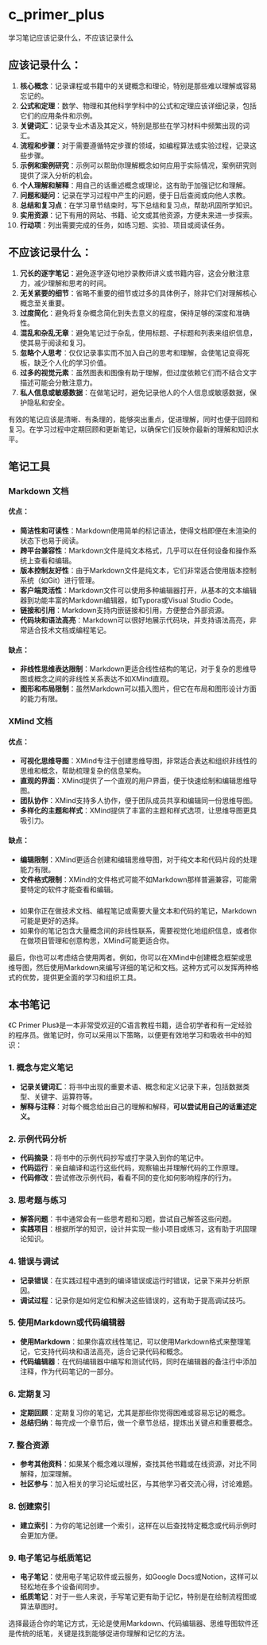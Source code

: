 # c_primer_plus
学习笔记应该记录什么，不应该记录什么

## 应该记录什么：

1. **核心概念**：记录课程或书籍中的关键概念和理论，特别是那些难以理解或容易忘记的。
2. **公式和定理**：数学、物理和其他科学学科中的公式和定理应该详细记录，包括它们的应用条件和示例。
3. **关键词汇**：记录专业术语及其定义，特别是那些在学习材料中频繁出现的词汇。
4. **流程和步骤**：对于需要遵循特定步骤的领域，如编程算法或实验过程，记录这些步骤。
5. **示例和案例研究**：示例可以帮助你理解概念如何应用于实际情况，案例研究则提供了深入分析的机会。
6. **个人理解和解释**：用自己的话重述概念或理论，这有助于加强记忆和理解。
7. **问题和疑问**：记录在学习过程中产生的问题，便于日后查阅或向他人求教。
8. **总结和复习点**：在学习章节结束时，写下总结和复习点，帮助巩固所学知识。
9. **实用资源**：记下有用的网站、书籍、论文或其他资源，方便未来进一步探索。
10. **行动项**：列出需要完成的任务，如练习题、实验、项目或阅读任务。

## 不应该记录什么：

1. **冗长的逐字笔记**：避免逐字逐句地抄录教师讲义或书籍内容，这会分散注意力，减少理解和思考的时间。
2. **无关紧要的细节**：省略不重要的细节或过多的具体例子，除非它们对理解核心概念至关重要。
3. **过度简化**：避免将复杂概念简化到失去意义的程度，保持足够的深度和准确性。
4. **混乱和杂乱无章**：避免笔记过于杂乱，使用标题、子标题和列表来组织信息，使其易于阅读和复习。
5. **忽略个人思考**：仅仅记录事实而不加入自己的思考和理解，会使笔记变得死板，缺乏个人化的学习价值。
6. **过多的视觉元素**：虽然图表和图像有助于理解，但过度依赖它们而不结合文字描述可能会分散注意力。
7. **私人信息或敏感数据**：在做笔记时，避免记录他人的个人信息或敏感数据，保护隐私和安全。

有效的笔记应该是清晰、有条理的，能够突出重点，促进理解，同时也便于回顾和复习。在学习过程中定期回顾和更新笔记，以确保它们反映你最新的理解和知识水平。



## 笔记工具

### Markdown 文档

#### 优点：

- **简洁性和可读性**：Markdown使用简单的标记语法，使得文档即便在未渲染的状态下也易于阅读。
- **跨平台兼容性**：Markdown文件是纯文本格式，几乎可以在任何设备和操作系统上查看和编辑。
- **版本控制友好性**：由于Markdown文件是纯文本，它们非常适合使用版本控制系统（如Git）进行管理。
- **客户端灵活性**：Markdown文件可以使用多种编辑器打开，从基本的文本编辑器到功能丰富的Markdown编辑器，如Typora或Visual Studio Code。
- **链接和引用**：Markdown支持内嵌链接和引用，方便整合外部资源。
- **代码块和语法高亮**：Markdown可以很好地展示代码块，并支持语法高亮，非常适合技术文档或编程笔记。

#### 缺点：

- **非线性思维表达限制**：Markdown更适合线性结构的笔记，对于复杂的思维导图或概念之间的非线性关系表达不如XMind直观。
- **图形和布局限制**：虽然Markdown可以插入图片，但它在布局和图形设计方面的能力有限。

### XMind 文档

#### 优点：

- **可视化思维导图**：XMind专注于创建思维导图，非常适合表达和组织非线性的思维和概念，帮助梳理复杂的信息架构。
- **直观的界面**：XMind提供了一个直观的用户界面，便于快速绘制和编辑思维导图。
- **团队协作**：XMind支持多人协作，便于团队成员共享和编辑同一份思维导图。
- **多样化的主题和样式**：XMind提供了丰富的主题和样式选项，让思维导图更具吸引力。

#### 缺点：

- **编辑限制**：XMind更适合创建和编辑思维导图，对于纯文本和代码片段的处理能力有限。
- **文件格式限制**：XMind的文件格式可能不如Markdown那样普遍兼容，可能需要特定的软件才能查看和编辑。

### 

- 如果你正在做技术文档、编程笔记或需要大量文本和代码的笔记，Markdown可能是更好的选择。
- 如果你的笔记包含大量概念间的非线性联系，需要视觉化地组织信息，或者你在做项目管理和创意构思，XMind可能更适合你。

最后，你也可以考虑结合使用两者。例如，你可以在XMind中创建概念框架或思维导图，然后使用Markdown来编写详细的笔记和文档。这种方式可以发挥两种格式的优势，提供更全面的学习和组织工具。



## 本书笔记

《C Primer Plus》是一本非常受欢迎的C语言教程书籍，适合初学者和有一定经验的程序员。做笔记时，你可以采用以下策略，以便更有效地学习和吸收书中的知识：

### 1. 概念与定义笔记

- **记录关键词汇**：将书中出现的重要术语、概念和定义记录下来，包括数据类型、关键字、运算符等。
- **解释与注释**：对每个概念给出自己的理解和解释，**可以尝试用自己的话重述定义。**

### 2. 示例代码分析

- **代码摘录**：将书中的示例代码抄写或打字录入到你的笔记中。
- **代码运行**：亲自编译和运行这些代码，观察输出并理解代码的工作原理。
- **代码修改**：尝试修改示例代码，看看不同的变化如何影响程序的行为。

### 3. 思考题与练习

- **解答问题**：书中通常会有一些思考题和习题，尝试自己解答这些问题。
- **实践项目**：根据所学的知识，设计并实现一些小项目或练习，这有助于巩固理论知识。

### 4. 错误与调试

- **记录错误**：在实践过程中遇到的编译错误或运行时错误，记录下来并分析原因。
- **调试过程**：记录你是如何定位和解决这些错误的，这有助于提高调试技巧。

### 5. 使用Markdown或代码编辑器

- **使用Markdown**：如果你喜欢线性笔记，可以使用Markdown格式来整理笔记，它支持代码块和语法高亮，适合记录代码和概念。
- **代码编辑器**：在代码编辑器中编写和测试代码，同时在编辑器的备注行中添加注释，作为代码笔记的一部分。

### 6. 定期复习

- **定期回顾**：定期复习你的笔记，尤其是那些你觉得困难或容易忘记的概念。
- **总结归纳**：每完成一个章节后，做一个章节总结，提炼出关键点和重要概念。

### 7. 整合资源

- **参考其他资料**：如果某个概念难以理解，查找其他书籍或在线资源，对比不同解释，加深理解。
- **社区参与**：加入相关的学习论坛或社区，与其他学习者交流心得，讨论难题。

### 8. 创建索引

- **建立索引**：为你的笔记创建一个索引，这样在以后查找特定概念或代码示例时会更加方便。

### 9. 电子笔记与纸质笔记

- **电子笔记**：使用电子笔记软件或云服务，如Google Docs或Notion，这样可以轻松地在多个设备间同步。
- **纸质笔记**：对于一些人来说，手写笔记更有助于记忆，特别是在绘制流程图或算法草图时。

选择最适合你的笔记方式，无论是使用Markdown、代码编辑器、思维导图软件还是传统的纸笔，关键是找到能够促进你理解和记忆的方法。
